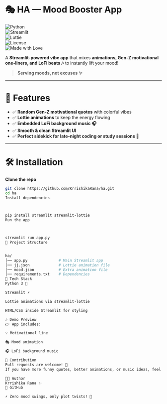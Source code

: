 # 🎭 HA — Mood Booster App  

![Python](https://img.shields.io/badge/Python-3.9%2B-blue?logo=python&logoColor=white)  
![Streamlit](https://img.shields.io/badge/Streamlit-App-FF4B4B?logo=streamlit&logoColor=white)  
![Lottie](https://img.shields.io/badge/Lottie-Animations-00C7B7?logo=airbnb&logoColor=white)  
![License](https://img.shields.io/badge/License-MIT-green)  
![Made with Love](https://img.shields.io/badge/Made%20with-%E2%9D%A4-red)  

A **Streamlit-powered vibe app** that mixes **animations, Gen-Z motivational one-liners, and LoFi beats 🎶** to instantly lift your mood!  

> **Serving moods, not excuses ✨**  

---

# 🚀 Features  

- ✅ **Random Gen-Z motivational quotes** with colorful vibes  
- ✅ **Lottie animations** to keep the energy flowing  
- ✅ **Embedded LoFi background music 🎧**  
- ✅ **Smooth & clean Streamlit UI**  
- ✅ **Perfect sidekick for late-night coding or study sessions 🌙**  

---

# 🛠️ Installation  

**Clone the repo**  
```bash
git clone https://github.com/KrrishikaRana/ha.git
cd ha
Install dependencies



pip install streamlit streamlit-lottie
Run the app



streamlit run app.py
📂 Project Structure


ha/
│── app.py              # Main Streamlit app
│── jj.json             # Lottie animation file
│── mood.json           # Extra animation file
│── requirements.txt    # Dependencies
🎨 Tech Stack
Python 3 🐍

Streamlit ⚡

Lottie animations via streamlit-lottie

HTML/CSS inside Streamlit for styling

🎶 Demo Preview
👉 App includes:

💡 Motivational line

🎭 Mood animation

🎧 LoFi background music

🤝 Contribution
Pull requests are welcome! 🚀
If you have more funny quotes, better animations, or music ideas, feel free to contribute.

👩‍💻 Author
Krrishika Rana ✨
🔗 GitHub

⚡ Zero mood swings, only plot twists! 📖


